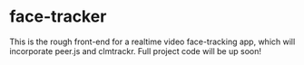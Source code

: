 face-tracker
============

This is the rough front-end for a realtime video face-tracking app, which will incorporate peer.js and clmtrackr.
Full project code will be up soon!
